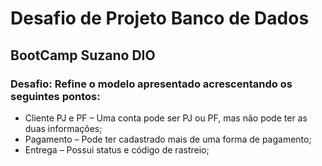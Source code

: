 # Desafio de Projeto Banco de Dados

## BootCamp Suzano DIO

### Desafio: Refine o modelo apresentado acrescentando os seguintes pontos:

* Cliente PJ e PF – Uma conta pode ser PJ ou PF, mas não pode ter as duas informações;
* Pagamento – Pode ter cadastrado mais de uma forma de pagamento;
* Entrega – Possui status e código de rastreio;